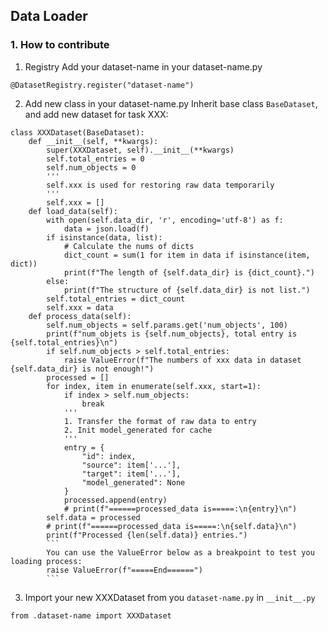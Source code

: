 ## Data Loader
### 1. How to contribute
1. Registry
Add your dataset-name in your dataset-name.py
```
@DatasetRegistry.register("dataset-name")
```
2. Add new class in your dataset-name.py
Inherit base class `BaseDataset`, and add new dataset for task XXX:
```
class XXXDataset(BaseDataset):
    def __init__(self, **kwargs):
        super(XXXDataset, self).__init__(**kwargs)
        self.total_entries = 0
        self.num_objects = 0
        '''
        self.xxx is used for restoring raw data temporarily
        '''
        self.xxx = []
    def load_data(self):
        with open(self.data_dir, 'r', encoding='utf-8') as f:
            data = json.load(f)
        if isinstance(data, list):
            # Calculate the nums of dicts
            dict_count = sum(1 for item in data if isinstance(item, dict))
            print(f"The length of {self.data_dir} is {dict_count}.")
        else:
            print(f"The structure of {self.data_dir} is not list.")
        self.total_entries = dict_count
        self.xxx = data
    def process_data(self):
        self.num_objects = self.params.get('num_objects', 100)
        print(f"num_objets is {self.num_objects}, total entry is {self.total_entries}\n")
        if self.num_objects > self.total_entries:
            raise ValueError(f"The numbers of xxx data in dataset {self.data_dir} is not enough!")
        processed = []
        for index, item in enumerate(self.xxx, start=1):
            if index > self.num_objects:
                break
            '''
            1. Transfer the format of raw data to entry
            2. Init model_generated for cache
            '''
            entry = {
                "id": index,
                "source": item['...'],
                "target": item['...'],
                "model_generated": None
            }
            processed.append(entry)
            # print(f"======processed_data is=====:\n{entry}\n")
        self.data = processed
        # print(f"======processed_data is=====:\n{self.data}\n")
        print(f"Processed {len(self.data)} entries.")
        ```
        You can use the ValueError below as a breakpoint to test you loading process:
        raise ValueError(f"=====End======")
        ```
```
3. Import your new XXXDataset from you `dataset-name.py` in `__init__.py`
```
from .dataset-name import XXXDataset
```